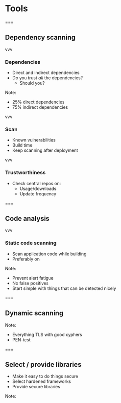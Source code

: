 # Tools

===

## Dependency scanning

vvv

### Dependencies
* Direct and indirect dependencies
* Do you trust _all_ the dependencies?
  * Should you?

Note:
* 25% direct dependencies
* 75% indirect dependencies

vvv

### Scan
* Known vulnerabilities
* Build time
* Keep scanning after deployment

vvv

### Trustworthiness
* Check central repos on:
  * Usage/downloads
  * Update frequency

===

## Code analysis

vvv

### Static code scanning
* Scan application code while building
* Preferably on 

Note:
* Prevent alert fatigue
* No false positives
* Start simple with things that can be detected nicely

===

## Dynamic scanning

Note:
* Everything TLS with good cyphers
* PEN-test

===

## Select / provide libraries
* Make it easy to do things secure
* Select hardened frameworks
* Provide secure libraries

Note: